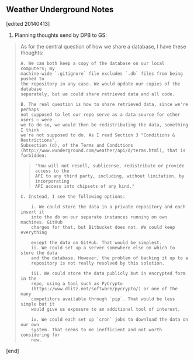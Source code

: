 ## Weather Underground Notes

[edited 20140413]

1. Planning thoughts send by DPB to GS:

> As for the central question of how we share a database, I have these thoughts:
> 
>     A. We can both keep a copy of the database on our local computers; my 
>     machine-wide `.gitignore` file excludes `.db` files from being pushed to 
>     the repository in any case. We would update our copies of the database 
>     separately, but we could share retrieved data and all code.
>
>     B. The real question is how to share retrieved data, since we're perhaps 
>     not supposed to let our repo serve as a data source for other users — were 
>     we to do so, we would then be redistributing the data, something I think 
>     we're not supposed to do. As I read Section 3 "Conditions & Restrictions", 
>     Subsection (d), of the Terms and Conditions 
>     (http://www.wunderground.com/weather/api/d/terms.html), that is forbidden: 
>
>>     "You will not resell, sublicense, redistribute or provide access to the 
>>     API to any third party, including, without limitation, by incorporating 
>>     API access into chipsets of any kind."
>
>     C. Instead, I see the following options:
>
>         i. We could store the data in a private repository and each insert it 
>         into the db on our separate instances running on own machines. GitHub 
>         charges for that, but Bitbucket does not. We could keep everything 
>
>         except the data on GitHub. That would be simplest.
>         ii. We could set up a server somewhere else on which to store the data 
>         and the database. However, the problem of backing it up to a 
>         repository is not really resolved by this solution.
>
>         iii. We could store the data publicly but in encrypted form in the 
>         repo, using a tool such as PyCrypto 
>         (https://www.dlitz.net/software/pycrypto/) or one of the many 
>         competitors available through `pip`. That would be less simple but it 
>         would give us exposure to an additional tool of interest.
>
>         iv. We could each set up `cron` jobs to download the data on our own 
>         system. That seems to me inefficient and not worth considering for 
>         now.



[end]
